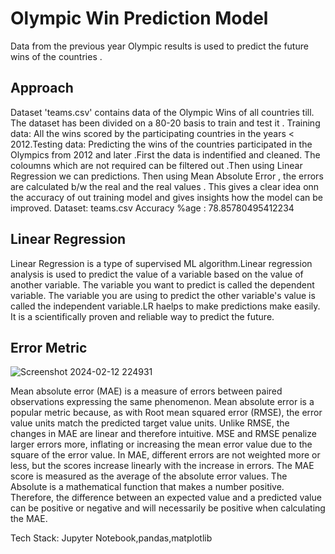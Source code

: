 
# Olympic Win Prediction Model


Data from the previous year Olympic results is used to predict the future wins of the countries .

## Approach
Dataset 'teams.csv' contains data of the Olympic Wins of all countries till. The dataset has been divided on a 80-20 basis to train and test it . Training data: All the wins scored by the participating countries in the years < 2012.Testing data: Predicting the wins of the countries participated in the Olympics from 2012 and later .First the data is indentified and cleaned. The coloumns which are not required can be filtered out .Then using Linear Regression we can predictions. Then using Mean Absolute Error , the errors are calculated b/w the real and the real values . This gives a clear idea onn the accuracy of out training model and gives insights how the model can be improved.
Dataset: teams.csv
Accuracy %age : 78.85780495412234

## Linear Regression
Linear Regression is a type of supervised ML algorithm.Linear regression analysis is used to predict the value of a variable based on the value of another variable. The variable you want to predict is called the dependent variable. The variable you are using to predict the other variable's value is called the independent variable.LR haelps to make predictions make easily. It is a scientifically proven and reliable way to predict the future.
## Error Metric
 ![Screenshot 2024-02-12 224931](https://github.com/itskutush/Olympic-Wins-Prediction-Model/assets/89831977/50f31739-3c4e-4392-a7df-76b4f2e264d3)
                

Mean absolute error (MAE) is a measure of errors between paired observations expressing the same phenomenon. Mean absolute error is a popular metric because, as with Root mean squared error (RMSE), the error value units match the predicted target value units. Unlike RMSE, the changes in MAE are linear and therefore intuitive. MSE and RMSE penalize larger errors more, inflating or increasing the mean error value due to the square of the error value. In MAE, different errors are not weighted more or less, but the scores increase linearly with the increase in errors. The MAE score is measured as the average of the absolute error values. The Absolute is a mathematical function that makes a number positive. Therefore, the difference between an expected value and a predicted value can be positive or negative and will necessarily be positive when calculating the MAE.

Tech Stack:
Jupyter Notebook,pandas,matplotlib
